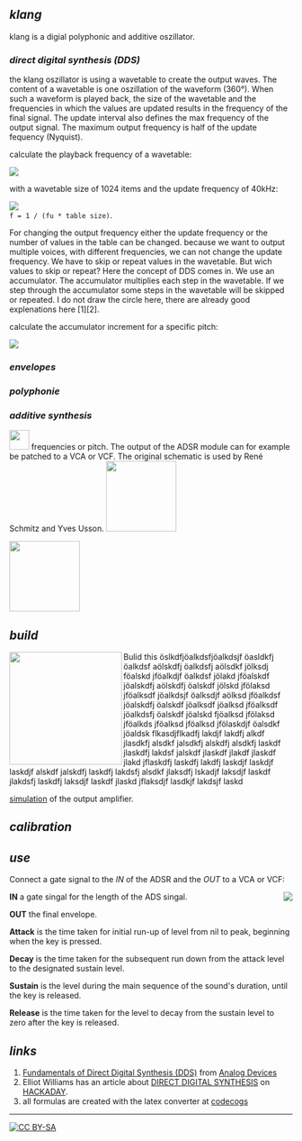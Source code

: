## *klang*

klang is a digial polyphonic and additive oszillator.


### *direct digital synthesis (DDS)*  ###

the klang oszillator is using a wavetable to create the output waves. The content of a wavetable is one oszillation of the waveform (360°). When such a waveform is played back, the size of the wavetable and the frequencies in which the values are updated results in the frequency of the final signal. The update interval also defines the max frequency of the output signal. The maximum output frequency is half of the update fequency (Nyquist). 

calculate the playback frequency of a wavetable:

<img src="http://latex.codecogs.com/gif.latex?f%20%3D%20%5Cfrac%7B1%7D%7Bt_%7Bint%7D*size_%7Btable%7D%7D"/><br/>


with a wavetable size of 1024 items and the update frequency of 40kHz:

<img src="http://latex.codecogs.com/gif.latex?f%20%3D%20%5Cfrac%7B1%7D%7B%5Cfrac%7B1%7D%7B40%27000%7D*1024%7D%20%3D%20390.625%20Hz"/><br/>
`f = 1 / (fu * table size)`. 


For changing the output frequency either the update frequency or the number of values in the table can be changed. because we want to output multiple voices, with different frequencies, we can not change the update frequency. We have to skip or repeat values in the wavetable. But wich values to skip or repeat? Here the concept of DDS comes in. We use an accumulator. The accumulator multiplies each step in the wavetable. If we step through the accumulator some steps in the wavetable will be skipped or repeated. I do not draw the circle here, there are already good explenations here [1][2].

calculate the accumulator increment for a specific pitch:

<img src="http://latex.codecogs.com/gif.latex?increment%20%3D%20%5Cfrac%7Bsize_%7Baccum%7D%20*%20f_%7Btone%7D%7D%7Bf_%7Bupdate%7D%7D"/><br/>

### *envelopes*  ###

### *polyphonie*  ###

### *additive synthesis*  ###





<a href="https://spielhuus.github.io/elektrophon/images/ADSR_panel.png"><img src="https://spielhuus.github.io/elektrophon/images/ADSR_panel_tmb.png" width="35px"></img></a>
frequencies or pitch. The output of the ADSR module can for example be patched to a VCA or VCF. The original schematic is
used by René Schmitz and Yves Usson. 
<a href="https://spielhuus.github.io/elektrophon/images/ADSR.svg"><img src="https://spielhuus.github.io/elektrophon/images/ADSR_tmb.jpg" width="125px"></img></a>

<a href="https://spielhuus.github.io/elektrophon/images/ADSR.png"><img src="https://spielhuus.github.io/elektrophon/images/ADSR_tmb.png" width="125px"></img></a>

## *build*

<a href="https://spielhuus.github.io/elektrophon/images/adsr-mount.jpg"><img width="200" align="left" src="https://spielhuus.github.io/elektrophon/images/adsr-mount_tmb.jpg"></a> Bulid this öslkdfjöalkdsfjöalkdsjf öasldkfj öalkdsf aölskdfj öalkdsfj aölsdkf jölksdj föalskd jföalkdjf öalkdsf jölakd jföalskdf jöalskdfj aölskdfj öalskdf jölskd jfölaksd jföalksdf jöalkdsjf öalksdjf aölksd jföalkdsf jöalskdfj öalskdf jöalksdf jöalksd jföalksdf jöalkdsfj öalskdf jöalskd fjöalksd jfölaksd jföalkds jföalksd jföalksd jfölaskdjf öalsdkf jöaldsk flkasdjflkadfj lakdjf lakdfj alkdf jlasdkfj alsdkf jalsdkfj alskdfj alsdkfj laskdf jlaskdfj lakdsf jalskdf jlaskdf jlakdf jlaskdf jlakd jflaskdfj laskdfj lakdfj laskdjf laskdjf laskdjf alskdf jalskdfj laskdfj lakdsfj alsdkf jlaksdfj lskadjf laksdjf laskdf jlakdsfj laskdfj laksdjf laskdf jlaskd jflaksdjf lasdkjf lakdsjf laskd

[simulation](https://www.falstad.com/circuit/circuitjs.html?cct=$+1+0.000005+10.20027730826997+50+5+43%0Aa+80+128+192+128+8+15+-15+1000000+1.6336739476078763+1.633663366336634+100000%0Aa+256+144+368+144+8+15+-15+1000000+-0.00003206316606787709+0+100000%0Ar+80+48+192+48+0+10000%0Ar+256+48+368+48+0+100000%0Ar+192+128+256+128+0+33000%0Ar+368+144+432+144+0+1000%0Ar+80+112+0+112+0+10000%0Ar+80+144+0+144+0+90000%0Ar+80+144+80+224+0+11000%0Ag+80+224+80+256+0%0Ag+256+160+256+192+0%0Aw+256+48+256+128+0%0Aw+368+48+368+144+0%0Aw+192+48+192+128+0%0Aw+80+48+80+112+0%0AR+0+144+-48+144+0+0+40+15+0+0+0.5%0AR+0+112+-64+112+0+1+40+3.2+3.2+0+0.5%0Ap+432+144+496+144+1+0%0Ao+17+64+0+4098+20+0.1+0+1%0Ao+16+64+0+4099+10+0.0015625+1+2+16+3%0A) of the output amplifier.



## *calibration*


## *use*

Connect a gate signal to the *IN* of the ADSR and the *OUT* to a VCA or VCF:

<a href="https://spielhuus.github.io/elektrophon/images/adsr-mount.jpg"><img align="right" src="https://upload.wikimedia.org/wikipedia/commons/thumb/e/ea/ADSR_parameter.svg/320px-ADSR_parameter.svg.png"></a>

**IN** a gate singal for the length of the ADS singal.

**OUT** the final envelope.

**Attack** is the time taken for initial run-up of level from nil to peak, beginning when the key is pressed.

**Decay** is the time taken for the subsequent run down from the attack level to the designated sustain level.

**Sustain** is the level during the main sequence of the sound's duration, until the key is released.

**Release** is the time taken for the level to decay from the sustain level to zero after the key is released.


## *links*

1) [Fundamentals of Direct Digital Synthesis (DDS)](https://www.analog.com/media/en/training-seminars/tutorials/MT-085.pdf) from [Analog Devices](https://www.analog.com/)
1) Elliot Williams has an article about [DIRECT DIGITAL SYNTHESIS](https://hackaday.com/2016/02/12/embed-with-elliot-audio-playback-with-direct-digital-synthesis/) on [HACKADAY](https://hackaday.com).
1) all formulas are created with the latex converter at [codecogs](http://latex.codecogs.com/)
---
[![CC BY-SA](https://licensebuttons.net/l/by-sa/3.0/88x31.png)](https://creativecommons.org/licenses/by-sa/4.0/)
